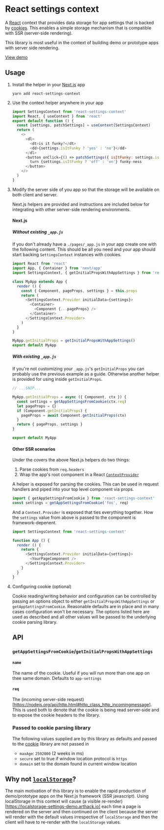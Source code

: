 # React settings context

A [React](https://github.com/facebook/react) context that provides data storage for app settings that is backed by [cookies](https://developer.mozilla.org/en-US/docs/Web/HTTP/Cookies). This enables a simple storage mechanism that is compatible with SSR (server-side rendering).

This library is most useful in the context of building demo or prototype apps with server side rendering.

[View demo](https://react-settings-context.arthack.io)

## Usage

1. Install the helper in your [Next.js](https://nextjs.org) app

   ```Shell
   yarn add react-settings-context
   ```

1. Use the context helper anywhere in your app

   ```javascript
   import SettingsContext from 'react-settings-context'
   import React, { useContext } from 'react'
   export default function () {
     const [settings, patchSettings] = useContext(SettingsContext)
     return (
       <>
         <dl>
           <dt>is it funky?</dt>
           <dd>{settings.isItFunky ? 'yes' : 'no'}</dd>
         </dl>
         <button onClick={() => patchSettings({ isItFunky: settings.isItFunky! })}>
           turn {settings.isItFunky ? 'off' : 'on'} funky-ness
         </button>
       </>
     )
   }
   ```

1. Modify the server side of you app so that the storage will be available on both client and server.

   Next.js helpers are provided and instructions are included below for integrating with other server-side rendering environments.

   #### Next.js

   ##### Without existing `_app.js`

   If you don't already have a `./pages/_app.js` in your app create one with the following content. This should be all you need and your app should start backing `SettingsContext` instances with cookies.

   ```javascript
   import React from 'react'
   import App, { Container } from 'next/app'
   import SettingsContext, { getInitialPropsWithAppSettings } from 'react-settings-context'

   class MyApp extends App {
     render () {
       const { Component, pageProps, settings } = this.props
       return (
         <SettingsContext.Provider initialData={settings}>
           <Container>
             <Component {...pageProps} />
           </Container>
         </SettingsContext.Provider>
       )
     }
   }

   MyApp.getInitialProps = getInitialPropsWithAppSettings()
   export default MyApp
   ```

   ##### With existing `_app.js`

   If you're not customizing your `_app.js`'s `getInitialProps` you can probably use the previous example as a guide. Otherwise another helper is provided for using inside `getInitialProps`.

   ```javascript
   // ...SNIP...

   MyApp.getInitialProps = async ({ Component, ctx }) {
     const settings = getAppSettingsFromCookie(ctx.req)
     let pageProps = {}
     if (Component.getInitialProps) {
       pageProps = await Component.getInitialProps(ctx)
     }
     return { pageProps, settings }
   }

   export default MyApp
   ```

   #### Other SSR scenarios

   Under the covers the above Next.js helpers do two things:

   1. Parse cookies from `req.headers`
   1. Wrap the app's root component in a React [`ContextProvider`](https://reactjs.org/docs/context.html#contextprovider)

   A helper is exposed for parsing the cookies. This can be used in request handlers and piped into your top level component via props.

   ```javascript
   import { getAppSettingsFromCookie } from 'react-settings-context'
   const settings = getAppSettingsFromCookie('foo', req)
   ```

   And a `Context.Provider` is exposed that ties everything together. How the `settings` value from above is passed to the component is framework-depenent.

   ```javascript
   import SettingsContext from 'react-settings-context'

   function App () {
     render () {
       return {
         <SettingsContext.Provider initialData={settings}>
           <YourPageComponent />
         </SettingsContext.Provider>
       }
     }
   }
   ```

1. Configuring cookie (optional)

   Cookie reading/writing behavior and configuration can be controlled by passing an options object to either `getInitialPropsWithAppSettings` or `getAppSettingsFromCookie`. Reasonable defaults are in place and in many cases configuration won't be necessary. The options listed here are used as described and all other values will be passed to the underlying cookie parsing library.

   ## API

   ### `getAppSettingsFromCookie`/`getInitialPropsWithAppSettings`

   #### `name`

   The name of the cookie. Useful if you will run more than one app on thee same domain. Defaults to `app-settings`

   #### `req`

   The (incoming server-side request)[https://nodejs.org/api/http.html#http_class_http_incomingmessage]. This is used both to denote that the cookie is being read server-side and to expose the cookie headers to the library.

   ### Passed to cookie parsing library

   The following values supplied are by this library as defaults and passed to the [cookie](https://github.com/jshttp/cookie) library are not passed in

   * `maxAge`: `2592000` (2 weeks in ms)
   * `secure` set to true if window location protocol is `https`
   * `domain` set to the domain found in current window location

## Why not [`localStorage`](https://developer.mozilla.org/en-US/docs/Web/API/Window/localStorage)?

The main motivation of this library is to enable the rapid production of demo/prototype apps on the Next.js framework (SSR javascript). Using localStorage in this context will cause (a visible re-render)[https://localstorage-settings-demo.arthack.io] each time a page is rendered on the server and then continued on the client because the server will render with the default values irrespective of `localStorage` and then the client will have to re-render with the `localStorage` values.
